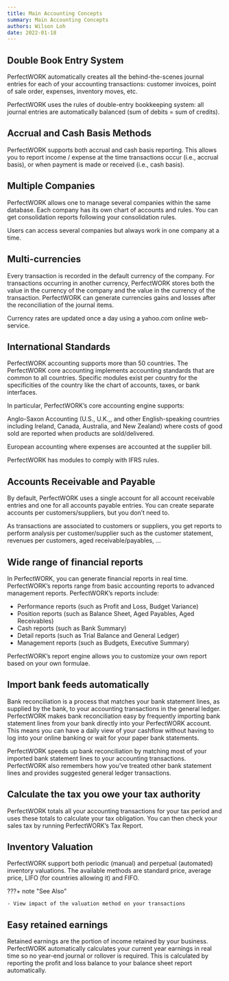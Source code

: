 ```yaml
---
title: Main Accounting Concepts
summary: Main Accounting Concepts
authors: Wilson Loh
date: 2022-01-18
---
```


## Double Book Entry System
PerfectWORK automatically creates all the behind-the-scenes journal entries for each of your accounting transactions: customer invoices, point of sale order, expenses, inventory moves, etc.

PerfectWORK uses the rules of double-entry bookkeeping system: all journal entries are automatically balanced (sum of debits = sum of credits).

## Accrual and Cash Basis Methods

PerfectWORK supports both accrual and cash basis reporting. This allows you to report income / expense at the time transactions occur (i.e., accrual basis), or when payment is made or received (i.e., cash basis).

## Multiple Companies
PerfectWORK allows one to manage several companies within the same database. Each company has its own chart of accounts and rules. You can get consolidation reports following your consolidation rules.

Users can access several companies but always work in one company at a time.

## Multi-currencies
Every transaction is recorded in the default currency of the company. For transactions occurring in another currency, PerfectWORK stores both the value in the currency of the company and the value in the currency of the transaction. PerfectWORK can generate currencies gains and losses after the reconciliation of the journal items.

Currency rates are updated once a day using a yahoo.com online web-service.

## International Standards
PerfectWORK accounting supports more than 50 countries. The PerfectWORK core accounting implements accounting standards that are common to all countries. Specific modules exist per country for the specificities of the country like the chart of accounts, taxes, or bank interfaces.

In particular, PerfectWORK’s core accounting engine supports:

Anglo-Saxon Accounting (U.S., U.K.,, and other English-speaking countries including Ireland, Canada, Australia, and New Zealand) where costs of good sold are reported when products are sold/delivered.

European accounting where expenses are accounted at the supplier bill.

PerfectWORK has modules to comply with IFRS rules.

## Accounts Receivable and Payable
By default, PerfectWORK uses a single account for all account receivable entries and one for all accounts payable entries. You can create separate accounts per customers/suppliers, but you don’t need to.

As transactions are associated to customers or suppliers, you get reports to perform analysis per customer/supplier such as the customer statement, revenues per customers, aged receivable/payables, …

## Wide range of financial reports
In PerfectWORK, you can generate financial reports in real time. PerfectWORK’s reports range from basic accounting reports to advanced management reports. PerfectWORK’s reports include:

- Performance reports (such as Profit and Loss, Budget Variance)
- Position reports (such as Balance Sheet, Aged Payables, Aged Receivables)
- Cash reports (such as Bank Summary)
- Detail reports (such as Trial Balance and General Ledger)
- Management reports (such as Budgets, Executive Summary)

PerfectWORK’s report engine allows you to customize your own report based on your own formulae.

## Import bank feeds automatically
Bank reconciliation is a process that matches your bank statement lines, as supplied by the bank, to your accounting transactions in the general ledger. PerfectWORK makes bank reconciliation easy by frequently importing bank statement lines from your bank directly into your PerfectWORK account. This means you can have a daily view of your cashflow without having to log into your online banking or wait for your paper bank statements.

PerfectWORK speeds up bank reconciliation by matching most of your imported bank statement lines to your accounting transactions. PerfectWORK also remembers how you’ve treated other bank statement lines and provides suggested general ledger transactions.

## Calculate the tax you owe your tax authority
PerfectWORK totals all your accounting transactions for your tax period and uses these totals to calculate your tax obligation. You can then check your sales tax by running PerfectWORK’s Tax Report.

## Inventory Valuation
PerfectWORK support both periodic (manual) and perpetual (automated) inventory valuations. The available methods are standard price, average price, LIFO (for countries allowing it) and FIFO.


???+ note "See Also"

    - View impact of the valuation method on your transactions
  

## Easy retained earnings
Retained earnings are the portion of income retained by your business. PerfectWORK automatically calculates your current year earnings in real time so no year-end journal or rollover is required. This is calculated by reporting the profit and loss balance to your balance sheet report automatically.